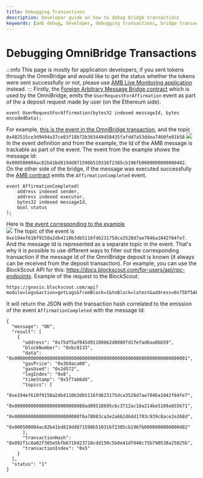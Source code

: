 ```yaml
---
title: Debugging Transactions
description: Developer guide on how to debug bridge transactions
keywords: [amb debug, developer, debugging transactions, bridge transactions]
---
```


# Debugging OmniBridge Transactions

:::info
This page is mostly for application developers, if you sent tokens through the OmniBridge and would like to get the status whether the tokens were sent successfully or not, please use [AMB Live Monitoring application](https://alm-bridge-monitor.gnosischain.com/) instead.
:::
Firstly, the [Foreign Arbitrary Message Bridge contract](https://etherscan.io/address/0x4C36d2919e407f0Cc2Ee3c993ccF8ac26d9CE64e) which is used by the OmniBridge, emits the `UserRequestForAffirmation` event as part of the a deposit request made by user (on the Ethereum side).

```
event UserRequestForAffirmation(bytes32 indexed messageId, bytes encodedData);
```

For example, [this is the event in the OmniBridge transaction](https://etherscan.io/tx/0x804a4b28520faad8b68d122cafdffedd2e185a9aa734b69f264a652d5c53afa4#eventlog), and the topic `0x482515ce3d9494a37ce83f18b72b363449458435fafdd7a53ddea7460fe01b58`
![](/img/bridges/omni-debugging1.png)  
In the event definition and from the example, the Id of the AMB message is trackable as part of the event. The event from the example shows the message Id: `0x000500004ac82b41bd819dd871590b510316f2385cb196fb0000000000000402`.  
On the other side of the bridge, if the message was executed successfully the [AMB contract](https://gnosis.blockscout.com/address/0x75Df5AF045d91108662D8080fD1FEFAd6aA0bb59) emits the `AffirmationCompleted` event.

```
event AffirmationCompleted(
    address indexed sender,
    address indexed executor,
    bytes32 indexed messageId,
    bool status
);
```

Here is [the event corresponding to the example](https://blockscout.com/xdai/mainnet/tx/0x092f1c8a02f305e5bfb671b923710cdd150c5b0e41df048c75b790538a25025b/logs)  
![](/img/bridges/omni-debugging2.png)
The topic of the event is `0xe194ef610f9150a2db4110b3db5116fd623175dca3528d7ae7046a1042f84fe7`. And the message Id is represented as a separate topic in the event.
That's why it is possible to use different ways to filter out the corresponding transaction if the message Id of the OmniBridge deposit is known (it always can be received from the deposit transaction).
For example, you can use the BlockScout API for this: https://docs.blockscout.com/for-users/api/rpc-endpoints. Example of the request to the BlockScout:

```
https://gnosis.blockscout.com/api?module=logs&action=getLogs&fromBlock=1&toBlock=latest&address=0x75Df5AF045d91108662D8080fD1FEFAd6aA0bb59&topic0=0xe194ef610f9150a2db4110b3db5116fd623175dca3528d7ae7046a1042f84fe7&topic3=0x000500004ac82b41bd819dd871590b510316f2385cb196fb0000000000000402&topic0_3_opr=and
```

It will return the JSON with the transaction hash correlated to the emission of the event `AffirmationCompleted` with the message Id:

```
{
  "message": "OK",
  "result": [
    {
      "address": "0x75df5af045d91108662d8080fd1fefad6aa0bb59",
      "blockNumber": "0xbc8133",
      "data": "0x0000000000000000000000000000000000000000000000000000000000000001",
      "gasPrice": "0x3b9aca00",
      "gasUsed": "0x2d572",
      "logIndex": "0x8",
      "timeStamp": "0x5f7ab6dd",
      "topics": [
        "0xe194ef610f9150a2db4110b3db5116fd623175dca3528d7ae7046a1042f84fe7",
        "0x00000000000000000000000088ad09518695c6c3712ac10a214be5109a655671",
        "0x000000000000000000000000f6a78083ca3e2a662d6dd1703c939c8ace2e268d",
        "0x000500004ac82b41bd819dd871590b510316f2385cb196fb0000000000000402"
      ],
      "transactionHash": "0x092f1c8a02f305e5bfb671b923710cdd150c5b0e41df048c75b790538a25025b",
      "transactionIndex": "0x5"
    }
  ],
  "status": "1"
}
```
